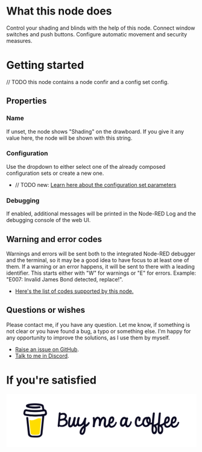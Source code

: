 # What this node does
Control your shading and blinds with the help of this node. Connect window switches and push buttons. Configure automatic movement and security measures.
# Getting started
// TODO this node contains a node confir and a config set config.
## Properties
### Name
If unset, the node shows "Shading" on the drawboard. If you give it any value here, the node will be shown with this string.
### Configuration
Use the dropdown to either select one of the already composed configuration sets or create a new one.
- // TODO new: [Learn here about the configuration set parameters](configuration.md)
### Debugging
If enabled, additional messages will be printed in the Node-RED Log and the debugging console of the web UI.
## Warning and error codes
Warnings and errors will be sent both to the integrated Node-RED debugger and the terminal, so it may be a good idea to have focus to at least one of them. If a warning or an error happens, it will be sent to there with a leading identifier. This starts either with "W" for warnings or "E" for errors. Example: "E007: Invalid James Bond detected, replace!".
- [Here's the list of codes supported by this node.](warnings_errors.md)
## Questions or wishes
Please contact me, if you have any question. Let me know, if something is not clear or you have found a bug, a typo or something else. I'm happy for any opportunity to improve the solutions, as I use them by myself.
- [Raise an issue on GitHub](https://rebrand.ly/wasfiit).
- [Talk to me in Discord](https://rebrand.ly/cb4glqq).
# If you're satisfied
[![Buy me a coffee](../../files/bmc-white-button.png)](https://rebrand.ly/zm4k1c6)